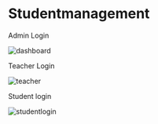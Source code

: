 # Studentmanagement
Admin Login

![dashboard](https://user-images.githubusercontent.com/19813332/207568012-66931982-380f-4de6-a135-b5061dde809e.png)

Teacher Login


![teacher](https://user-images.githubusercontent.com/19813332/207571274-24d930d4-e4fa-4c22-b628-c0efe27f9ade.png)

Student login


![studentlogin](https://user-images.githubusercontent.com/19813332/207571694-c24a9889-3f5c-4642-9a49-b2680af34534.png)
